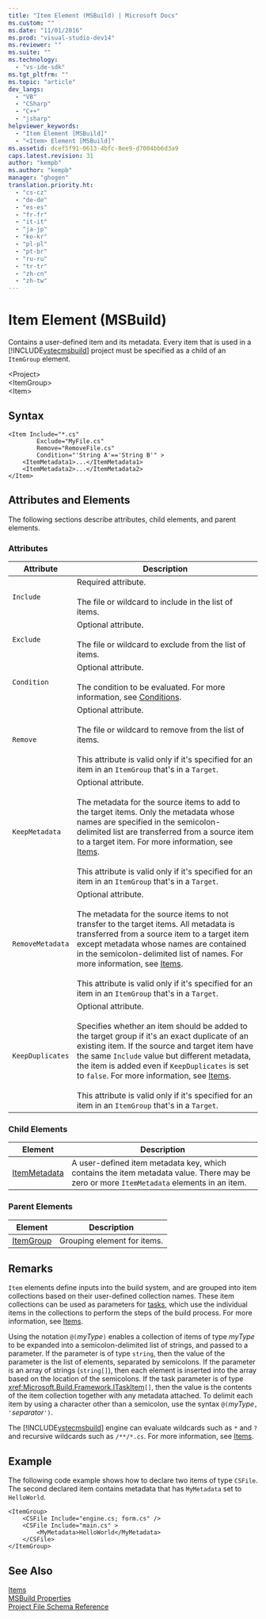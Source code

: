 ```yaml
---
title: "Item Element (MSBuild) | Microsoft Docs"
ms.custom: ""
ms.date: "11/01/2016"
ms.prod: "visual-studio-dev14"
ms.reviewer: ""
ms.suite: ""
ms.technology: 
  - "vs-ide-sdk"
ms.tgt_pltfrm: ""
ms.topic: "article"
dev_langs: 
  - "VB"
  - "CSharp"
  - "C++"
  - "jsharp"
helpviewer_keywords: 
  - "Item Element [MSBuild]"
  - "<Item> Element [MSBuild]"
ms.assetid: dcef5f91-0613-4bfc-8ee9-d7004bb6d3a9
caps.latest.revision: 31
author: "kempb"
ms.author: "kempb"
manager: "ghogen"
translation.priority.ht: 
  - "cs-cz"
  - "de-de"
  - "es-es"
  - "fr-fr"
  - "it-it"
  - "ja-jp"
  - "ko-kr"
  - "pl-pl"
  - "pt-br"
  - "ru-ru"
  - "tr-tr"
  - "zh-cn"
  - "zh-tw"
---
```

# Item Element (MSBuild)
Contains a user-defined item and its metadata. Every item that is used in a [!INCLUDE[vstecmsbuild](../extensibility/internals/includes/vstecmsbuild_md.md)] project must be specified as a child of an `ItemGroup` element.  
  
 \<Project>  
 \<ItemGroup>  
 \<Item>  
  
## Syntax  
  
```  
<Item Include="*.cs"  
        Exclude="MyFile.cs"  
        Remove="RemoveFile.cs"  
        Condition="'String A'=='String B'" >  
    <ItemMetadata1>...</ItemMetadata1>  
    <ItemMetadata2>...</ItemMetadata2>  
</Item>  
```  
  
## Attributes and Elements  
 The following sections describe attributes, child elements, and parent elements.  
  
### Attributes  
  
|Attribute|Description|  
|---------------|-----------------|  
|`Include`|Required attribute.<br /><br /> The file or wildcard to include in the list of items.|  
|`Exclude`|Optional attribute.<br /><br /> The file or wildcard to exclude from the list of items.|  
|`Condition`|Optional attribute.<br /><br /> The condition to be evaluated. For more information, see [Conditions](../msbuild/msbuild-conditions.md).|  
|`Remove`|Optional attribute.<br /><br /> The file or wildcard to remove from the list of items.<br /><br /> This attribute is valid only if it's specified for an item in an `ItemGroup` that's in a `Target`.|  
|`KeepMetadata`|Optional attribute.<br /><br /> The metadata for the source items to add to the target items. Only the metadata whose names are specified in the semicolon-delimited list are transferred from a source item to a target item. For more information, see [Items](../msbuild/msbuild-items.md).<br /><br /> This attribute is valid only if it's specified for an item in an `ItemGroup` that's in a `Target`.|  
|`RemoveMetadata`|Optional attribute.<br /><br /> The metadata for the source items to not transfer to the target items. All metadata is transferred from a source item to a target item except metadata whose names are contained in the semicolon-delimited list of names. For more information, see [Items](../msbuild/msbuild-items.md).<br /><br /> This attribute is valid only if it's specified for an item in an `ItemGroup` that's in a `Target`.|  
|`KeepDuplicates`|Optional attribute.<br /><br /> Specifies whether an item should be added to the target group if it's an exact duplicate of an existing item. If the source and target item have the same `Include` value but different metadata, the item is added even if `KeepDuplicates` is set to `false`. For more information, see [Items](../msbuild/msbuild-items.md).<br /><br /> This attribute is valid only if it's specified for an item in an `ItemGroup` that's in a `Target`.|  
  
### Child Elements  
  
|Element|Description|  
|-------------|-----------------|  
|[ItemMetadata](../msbuild/itemmetadata-element-msbuild.md)|A user-defined item metadata key, which contains the item metadata value. There may be zero or more `ItemMetadata` elements in an item.|  
  
### Parent Elements  
  
|Element|Description|  
|-------------|-----------------|  
|[ItemGroup](../msbuild/itemgroup-element-msbuild.md)|Grouping element for items.|  
  
## Remarks  
 `Item` elements define inputs into the build system, and are grouped into item collections based on their user-defined collection names. These item collections can be used as parameters for [tasks](../msbuild/msbuild-tasks.md), which use the individual items in the collections to perform the steps of the build process. For more information, see [Items](../msbuild/msbuild-items.md).  
  
 Using the notation `@(`*myType*`)` enables a collection of items of type *myType* to be expanded into a semicolon-delimited list of strings, and passed to a parameter. If the parameter is of type `string`, then the value of the parameter is the list of elements, separated by semicolons. If the parameter is an array of strings (`string[]`), then each element is inserted into the array based on the location of the semicolons. If the task parameter is of type <xref:Microsoft.Build.Framework.ITaskItem>`[]`, then the value is the contents of the item collection together with any metadata attached. To delimit each item by using a character other than a semicolon, use the syntax `@(`*myType*`, '`*separator*`')`.  
  
 The [!INCLUDE[vstecmsbuild](../extensibility/internals/includes/vstecmsbuild_md.md)] engine can evaluate wildcards such as `*` and `?` and recursive wildcards such as `/**/*.cs`. For more information, see [Items](../msbuild/msbuild-items.md).  
  
## Example  
 The following code example shows how to declare two items of type `CSFile`. The second declared item contains metadata that has `MyMetadata` set to `HelloWorld`.  
  
```  
<ItemGroup>  
    <CSFile Include="engine.cs; form.cs" />  
    <CSFile Include="main.cs" >  
        <MyMetadata>HelloWorld</MyMetadata>  
    </CSFile>  
</ItemGroup>  
```  
  
## See Also  
 [Items](../msbuild/msbuild-items.md)   
 [MSBuild Properties](../msbuild/msbuild-properties.md)   
 [Project File Schema Reference](../msbuild/msbuild-project-file-schema-reference.md)